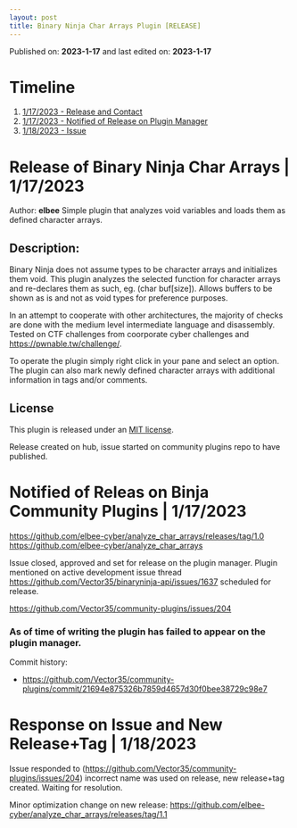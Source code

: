 ```yaml
--- 
layout: post 
title: Binary Ninja Char Arrays Plugin [RELEASE]
--- 
```

 
Published on: **2023-1-17** and last edited on: **2023-1-17** 

# Timeline
1. [1/17/2023 - Release and Contact](#release) 
2. [1/17/2023 - Notified of Release on Plugin Manager](#accepted)
3. [1/18/2023 - Issue](#response)

# Release of Binary Ninja Char Arrays | 1/17/2023
Author: **elbee**
<a name="release"></a>
Simple plugin that analyzes void variables and loads them as defined character arrays.

## Description:
Binary Ninja does not assume types to be character arrays and initializes them void. This plugin analyzes the selected function for character arrays and re-declares them as such, eg. (char buf\[size]). Allows buffers to be shown as is and not as void types for preference purposes.

In an attempt to cooperate with other architectures, the majority of checks are done with the medium level intermediate language and disassembly. Tested on CTF challenges from coorporate cyber challenges and https://pwnable.tw/challenge/.

To operate the plugin simply right click in your pane and select an option. The plugin can also mark newly defined character arrays with additional information in tags and/or comments.

## License

This plugin is released under an [MIT license](https://github.com/elbee-cyber/analyze_char_arrays/blob/main/LICENSE).

Release created on hub, issue started on community plugins repo to have published.

<a name="accepted"></a>
# Notified of Releas on Binja Community Plugins | 1/17/2023

<a href="https://github.com/elbee-cyber/analyze_char_arrays/releases/tag/1.0">https://github.com/elbee-cyber/analyze_char_arrays/releases/tag/1.0</a>
<a href="https://github.com/elbee-cyber/analyze_char_arrays">https://github.com/elbee-cyber/analyze_char_arrays</a>

Issue closed, approved and set for release on the plugin manager. Plugin mentioned on active development issue thread <a href="https://github.com/Vector35/binaryninja-api/issues/1637">https://github.com/Vector35/binaryninja-api/issues/1637</a> scheduled for release.

<a href="https://github.com/Vector35/community-plugins/issues/204">https://github.com/Vector35/community-plugins/issues/204</a>

### As of time of writing the plugin has failed to appear on the plugin manager.

Commit history:
- https://github.com/Vector35/community-plugins/commit/21694e875326b7859d4657d30f0bee38729c98e7


<a name="response"></a>
# Response on Issue and New Release+Tag | 1/18/2023
Issue responded to (<a href="https://github.com/Vector35/community-plugins/issues/204">https://github.com/Vector35/community-plugins/issues/204</a>) incorrect name was used on release, new release+tag created. Waiting for resolution.

Minor optimization change on new release: https://github.com/elbee-cyber/analyze_char_arrays/releases/tag/1.1

